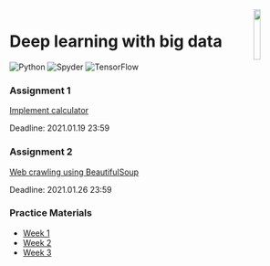<img src="https://cdn.svgporn.com/logos/tensorflow.svg" align="right" width="15%"/>

# Deep learning with big data

![Python](https://img.shields.io/badge/Python-3.8.5-blue?logo=python)
![Spyder](https://img.shields.io/badge/Spyder-4.0.0-green?logo=anaconda)
![TensorFlow](https://img.shields.io/badge/TensorFlow-2.3-orange?logo=tensorflow)

### Assignment 1
[Implement calculator](https://github.com/Dadajon/dl-with-big-data/tree/main/assignments/assignment1)

Deadline: 2021.01.19 23:59

### Assignment 2
[Web crawling using BeautifulSoup](https://www.notion.so/Assignment-2-8cb82cf56e62414d84218230591c2bb8)

Deadline: 2021.01.26 23:59

### Practice Materials
- [Week 1](https://github.com/Dadajon/dl-with-big-data/blob/main/practice/week1/)
- [Week 2](https://github.com/Dadajon/dl-with-big-data/blob/main/practice/week2/)
- [Week 3](https://github.com/Dadajon/dl-with-big-data/blob/main/practice/week3/)